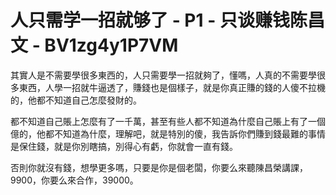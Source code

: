 # 人只需学一招就够了 - P1 - 只谈赚钱陈昌文 - BV1zg4y1P7VM

其實人是不需要學很多東西的，人只需要學一招就夠了，懂嗎，人真的不需要學很多東西，人學一招就牛逼透了，賺錢也是個樣子，就是你真正賺的錢的人傻不拉機的，他都不知道自己怎麼發財的。

都不知道自己賬上怎麼有了一千萬，甚至有些人都不知道為什麼自己賬上有了一個億的，他都不知道為什麼，理解吧，就是特別的傻，我告訴你們賺到錢最難的事情是保住錢，就是你別瞎搞，別得心有虧，你就會一直有錢。

否則你就沒有錢，想學更多嗎，只要是你是個老闆，你要么來聽陳昌榮講課，9900，你要么來合作，39000。

